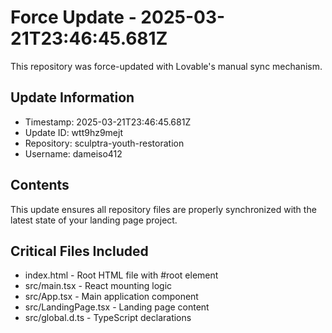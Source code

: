 
# Force Update - 2025-03-21T23:46:45.681Z

This repository was force-updated with Lovable's manual sync mechanism.

## Update Information
- Timestamp: 2025-03-21T23:46:45.681Z
- Update ID: wtt9hz9mejt
- Repository: sculptra-youth-restoration
- Username: dameiso412

## Contents
This update ensures all repository files are properly synchronized with the latest state of your landing page project.

## Critical Files Included
- index.html - Root HTML file with #root element
- src/main.tsx - React mounting logic
- src/App.tsx - Main application component
- src/LandingPage.tsx - Landing page content
- src/global.d.ts - TypeScript declarations
